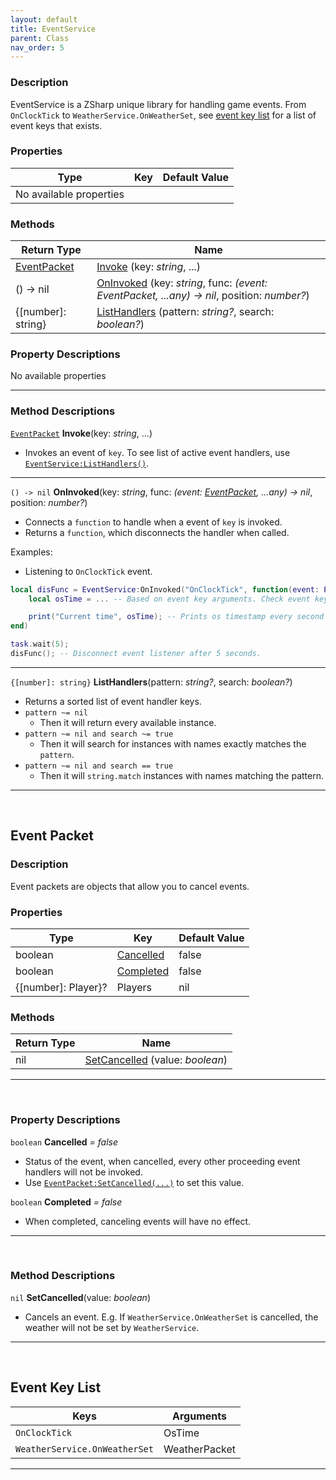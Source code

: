 ```yaml
---
layout: default
title: EventService
parent: Class
nav_order: 5
---
```


### Description
EventService is a ZSharp unique library for handling game events. From `OnClockTick` to `WeatherService.OnWeatherSet`, see [event key list](#eventkeys) for a list of event keys that exists.

### Properties

| Type | Key | Default Value |  
| --- | --- | --- |
| No available properties |

### Methods

| Return Type | Name |
| --- | --- |
| [EventPacket](#eventpacket) | [Invoke](#invoke) (key: *string*, ...) |
| () -> nil | [OnInvoked](#oninvoked) (key: *string*, func: *(event: EventPacket, ...any) -> nil*, position: *number?*) |
| {[number]: string} | [ListHandlers](#listhandlers) (pattern: *string?*, search: *boolean?*) |

### Property Descriptions
No available properties

---
### Method Descriptions

<a name="invoke"></a>
[`EventPacket`](#eventpacket) **Invoke**(key: *string*, ...)
- Invokes an event of `key`. To see list of active event handlers, use [`EventService:ListHandlers()`](#listhandlers).

---

<a name="oninvoked"></a>
`() -> nil` **OnInvoked**(key: *string*, func: *(event: [EventPacket](#eventpacket), ...any) -> nil*, position: *number?*)
- Connects a `function` to handle when a event of `key` is invoked.
- Returns a `function`, which disconnects the handler when called.

Examples:
- Listening to `OnClockTick` event.

```lua
local disFunc = EventService:OnInvoked("OnClockTick", function(event: EventPacket, ...)
    local osTime = ... -- Based on event key arguments. Check event key list.

    print("Current time", osTime); -- Prints os timestamp every second when the clock ticks.
end)

task.wait(5);
disFunc(); -- Disconnect event listener after 5 seconds.
```

---

<a name="listhandlers"></a>
`{[number]: string}` **ListHandlers**(pattern: *string?*, search: *boolean?*)
- Returns a sorted list of event handler keys.
- `pattern ~= nil`
	- Then it will return every available instance.
- `pattern ~= nil and search ~= true` 
	- Then it will search for instances with names exactly matches the `pattern`.
- `pattern ~= nil and search == true`
	- Then it will `string.match` instances with names matching the pattern.

---
<br>

## Event Packet
<a name="eventpacket"></a>

### Description
Event packets are objects that allow you to cancel events.

### Properties

| Type | Key | Default Value |  
| --- | --- | --- |
| boolean | [Cancelled](#cancelled) | false |
| boolean | [Completed](#completed) | false |
| {[number]: Player}? | Players | nil |


### Methods

| Return Type | Name |
| --- | --- |
| nil | [SetCancelled](#setcancelled) (value: *boolean*) |

---
<br>

### Property Descriptions

<a name="cancelled"></a>
`boolean` **Cancelled** *= false*
- Status of the event, when cancelled, every other proceeding event handlers will not be invoked.
- Use [`EventPacket:SetCancelled(...)`](#setcancelled) to set this value.

<a name="completed"></a>
`boolean` **Completed** *= false*
- When completed, canceling events will have no effect.

---
<br>

### Method Descriptions

<a name="setcancelled"></a>
`nil` **SetCancelled**(value: *boolean*)
- Cancels an event. E.g. If `WeatherService.OnWeatherSet` is cancelled, the weather will not be set by `WeatherService`.

---
<br>

## Event Key List
<a name="eventkeys"></a>

| Keys | Arguments |
| --- | --- |
| `OnClockTick` | OsTime |
| `WeatherService.OnWeatherSet` | WeatherPacket |

---